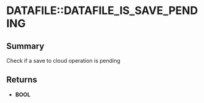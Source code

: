 # DATAFILE::DATAFILE_IS_SAVE_PENDING

## Summary
Check if a save to cloud operation is pending

## Returns
* **BOOL**